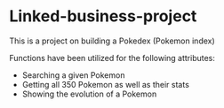 # Linked-business-project

This is a project on building a Pokedex (Pokemon index)

Functions have been utilized for the following attributes:

- Searching a given Pokemon
- Getting all 350 Pokemon as well as their stats
- Showing the evolution of a Pokemon
